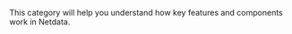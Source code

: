 <!--
title: "Concepts"
sidebar_label: "Concepts"
custom_edit_url: "https://github.com/netdata/netdata/blob/master/docs/category-overview-pages/concepts-overview.md"
learn_status: "Published"
learn_rel_path: "Concepts"
sidebar_position: 10
-->

This category will help you understand how key features and components work in Netdata.